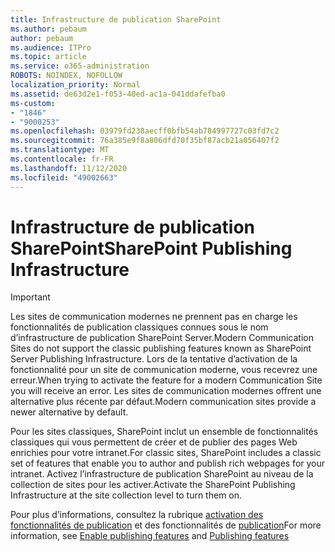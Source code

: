 ```yaml
---
title: Infrastructure de publication SharePoint
ms.author: pebaum
author: pebaum
ms.audience: ITPro
ms.topic: article
ms.service: o365-administration
ROBOTS: NOINDEX, NOFOLLOW
localization_priority: Normal
ms.assetid: de63d2e1-f053-40ed-ac1a-041ddafefba0
ms-custom:
- "1846"
- "9000253"
ms.openlocfilehash: 03979fd238aecff0bfb54ab784997727c03fd7c2
ms.sourcegitcommit: 76a385e9f8a806dfd70f35bf87acb21a056407f2
ms.translationtype: MT
ms.contentlocale: fr-FR
ms.lasthandoff: 11/12/2020
ms.locfileid: "49002663"
---
```

# <a name="sharepoint-publishing-infrastructure"></a><span data-ttu-id="70f0c-102">Infrastructure de publication SharePoint</span><span class="sxs-lookup"><span data-stu-id="70f0c-102">SharePoint Publishing Infrastructure</span></span>

> [!IMPORTANT]
> <span data-ttu-id="70f0c-103">Les sites de communication modernes ne prennent pas en charge les fonctionnalités de publication classiques connues sous le nom d’infrastructure de publication SharePoint Server.</span><span class="sxs-lookup"><span data-stu-id="70f0c-103">Modern Communication Sites do not support the classic publishing features known as SharePoint Server Publishing Infrastructure.</span></span> <span data-ttu-id="70f0c-104">Lors de la tentative d’activation de la fonctionnalité pour un site de communication moderne, vous recevrez une erreur.</span><span class="sxs-lookup"><span data-stu-id="70f0c-104">When trying to activate the feature for a modern Communication Site you will receive an error.</span></span> <span data-ttu-id="70f0c-105">Les sites de communication modernes offrent une alternative plus récente par défaut.</span><span class="sxs-lookup"><span data-stu-id="70f0c-105">Modern communication sites provide a newer alternative by default.</span></span>

<span data-ttu-id="70f0c-106">Pour les sites classiques, SharePoint inclut un ensemble de fonctionnalités classiques qui vous permettent de créer et de publier des pages Web enrichies pour votre intranet.</span><span class="sxs-lookup"><span data-stu-id="70f0c-106">For classic sites, SharePoint includes a classic set of features that enable you to author and publish rich webpages for your intranet.</span></span> <span data-ttu-id="70f0c-107">Activez l’infrastructure de publication SharePoint au niveau de la collection de sites pour les activer.</span><span class="sxs-lookup"><span data-stu-id="70f0c-107">Activate the SharePoint Publishing Infrastructure at the site collection level to turn them on.</span></span>

<span data-ttu-id="70f0c-108">Pour plus d’informations, consultez la rubrique [activation des fonctionnalités de publication](https://support.office.com/article/Enable-publishing-features-479677A6-8B33-4AC7-907D-071C1C7E4518) et des fonctionnalités de [publication](https://support.office.com/article/Features-enabled-in-a-SharePoint-Online-publishing-site-3AB3810C-3C2C-4361-9D0E-0CBE666EA0B0?wt.mc_id=O365_Portal_MMaven#__toc336865553)</span><span class="sxs-lookup"><span data-stu-id="70f0c-108">For more information, see [Enable publishing features](https://support.office.com/article/Enable-publishing-features-479677A6-8B33-4AC7-907D-071C1C7E4518) and [Publishing features](https://support.office.com/article/Features-enabled-in-a-SharePoint-Online-publishing-site-3AB3810C-3C2C-4361-9D0E-0CBE666EA0B0?wt.mc_id=O365_Portal_MMaven#__toc336865553)</span></span>
